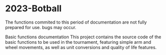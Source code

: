 # 2023-Botball

The functions commited to this period of documentation are not fully prepared for use. bugs may occur. 

Basic functions documentation
This project contains the source code of the basic functions 
to be used in the tournament, featuring simple arm and wheel 
movements, as well as unit conversions and quality of life 
features.
